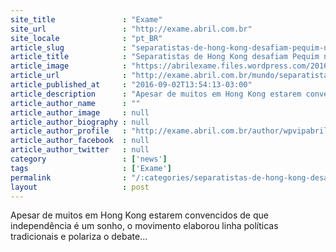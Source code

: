 ```yaml
---
site_title               : "Exame"
site_url                 : "http://exame.abril.com.br"
site_locale              : "pt_BR"
article_slug             : "separatistas-de-hong-kong-desafiam-pequim-nas-urnas"
article_title            : "Separatistas de Hong Kong desafiam Pequim nas urnas"
article_image            : "https://abrilexame.files.wordpress.com/2016/09/size_960_16_9_protestos-hong-kong.jpg?quality=70&strip=all&w=960"
article_url              : "http://exame.abril.com.br/mundo/separatistas-de-hong-kong-desafiam-pequim-nas-urnas-no-domingo/"
article_published_at     : "2016-09-02T13:54:13-03:00"
article_description      : "Apesar de muitos em Hong Kong estarem convencidos de que independência é um sonho, o movimento elaborou linha políticas tradicionais e polariza o debate..."
article_author_name      : ""
article_author_image     : null
article_author_biography : null
article_author_profile   : "http://exame.abril.com.br/author/wpvipabril/"
article_author_facebook  : null
article_author_twitter   : null
category                 : ['news']
tags                     : ['Exame']
permalink                : "/:categories/separatistas-de-hong-kong-desafiam-pequim-nas-urnas/"
layout                   : post
---
```


Apesar de muitos em Hong Kong estarem convencidos de que independência é um sonho, o movimento elaborou linha políticas tradicionais e polariza o debate...
